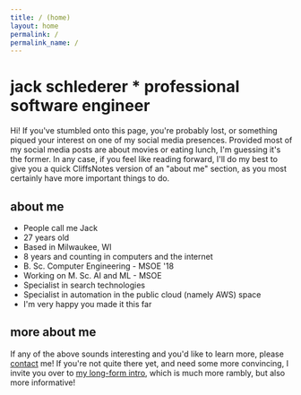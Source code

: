 ```yaml
---
title: / (home)
layout: home
permalink: /
permalink_name: /
---
```


# jack schlederer * professional software engineer

Hi! If you've stumbled onto this page, you're probably lost, or something piqued your interest on one of my social media presences. Provided most of my social media posts are about movies or eating lunch, I'm guessing it's the former. In any case, if you feel like reading forward, I'll do my best to give you a quick CliffsNotes version of an "about me" section, as you most certainly have more important things to do.

## about me
* People call me Jack
* 27 years old
* Based in Milwaukee, WI
* 8 years and counting in computers and the internet
* B. Sc. Computer Engineering - MSOE '18
* Working on M. Sc. AI and ML - MSOE
* Specialist in search technologies
* Specialist in automation in the public cloud (namely AWS) space
* I'm very happy you made it this far

## more about me
If any of the above sounds interesting and you'd like to learn more, please [contact](/contact) me! If you're not quite there yet, and need some more convincing, I invite you over to [my long-form intro](/jack), which is much more rambly, but also more informative!
